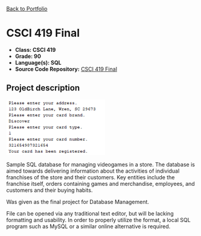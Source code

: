 [Back to Portfolio](./)

CSCI 419 Final
===============

-   **Class: CSCI 419** 
-   **Grade: 90**
-   **Language(s): SQL**
-   **Source Code Repository:** [CSCI 419 Final](https://github.com/paulryanmc/CSCI-419-Final)  

## Project description

![325-Lab-07](images/project2.png)

Sample SQL database for managing videogames in a store. The database is aimed towards delivering information about the activities of individual franchises of the store and their customers. Key entities include the franchise itself, orders containing games and merchandise,  employees, and customers and their buying habits.

Was given as the final project for Database Management.

File can be opened via any traditional text editor, but will be lacking formatting and usability. In order to properly utilize the format, a local SQL program such as MySQL or a similar online alternative is required.

